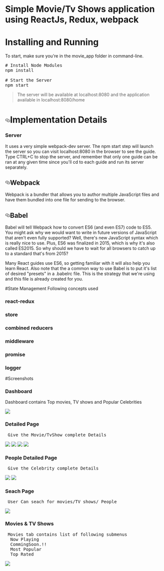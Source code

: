 # Simple Movie/Tv Shows application using ReactJs, Redux, webpack

# Installing and Running
To start, make sure you're in the movie_app folder in command-line.

<pre><span class="pl-c"># Install Node Modules</span>
npm install

<span class="pl-c"># Start the Server</span>
npm start
</pre>

<blockquote>
<p>The server will be available at localhost:8080 and the application available in localhost:8080/home</p>
</blockquote>

<h1><a id="user-content-implementation-details" class="anchor" href="#" aria-hidden="true"><svg aria-hidden="true" class="octicon octicon-link" height="16" version="1.1" viewBox="0 0 16 16" width="16"><path d="M4 9h1v1H4c-1.5 0-3-1.69-3-3.5S2.55 3 4 3h4c1.45 0 3 1.69 3 3.5 0 1.41-.91 2.72-2 3.25V8.59c.58-.45 1-1.27 1-2.09C10 5.22 8.98 4 8 4H4c-.98 0-2 1.22-2 2.5S3 9 4 9zm9-3h-1v1h1c1 0 2 1.22 2 2.5S13.98 12 13 12H9c-.98 0-2-1.22-2-2.5 0-.83.42-1.64 1-2.09V6.25c-1.09.53-2 1.84-2 3.25C6 11.31 7.55 13 9 13h4c1.45 0 3-1.69 3-3.5S14.5 6 13 6z"></path></svg></a>Implementation Details</h1>


<h3>Server</h3>

<p>It uses a very simple webpack-dev server. The npm start step will launch the server so you can visit localhost:8080 in the browser to see the guide. Type CTRL+C to stop the server, and remember that only one guide can be ran at any given time since you'll cd to each guide and run its server separately.</p>

<h2><a id="user-content-webpack" class="anchor" href="#webpack" aria-hidden="true"><svg aria-hidden="true" class="octicon octicon-link" height="16" version="1.1" viewBox="0 0 16 16" width="16"><path d="M4 9h1v1H4c-1.5 0-3-1.69-3-3.5S2.55 3 4 3h4c1.45 0 3 1.69 3 3.5 0 1.41-.91 2.72-2 3.25V8.59c.58-.45 1-1.27 1-2.09C10 5.22 8.98 4 8 4H4c-.98 0-2 1.22-2 2.5S3 9 4 9zm9-3h-1v1h1c1 0 2 1.22 2 2.5S13.98 12 13 12H9c-.98 0-2-1.22-2-2.5 0-.83.42-1.64 1-2.09V6.25c-1.09.53-2 1.84-2 3.25C6 11.31 7.55 13 9 13h4c1.45 0 3-1.69 3-3.5S14.5 6 13 6z"></path></svg></a>Webpack</h2>


<p>Webpack is a bundler that allows you to author multiple JavaScript files and have them bundled into one file for sending to the browser.

</p>

<h2><a id="user-content-babel" class="anchor" href="#babel" aria-hidden="true"><svg aria-hidden="true" class="octicon octicon-link" height="16" version="1.1" viewBox="0 0 16 16" width="16"><path d="M4 9h1v1H4c-1.5 0-3-1.69-3-3.5S2.55 3 4 3h4c1.45 0 3 1.69 3 3.5 0 1.41-.91 2.72-2 3.25V8.59c.58-.45 1-1.27 1-2.09C10 5.22 8.98 4 8 4H4c-.98 0-2 1.22-2 2.5S3 9 4 9zm9-3h-1v1h1c1 0 2 1.22 2 2.5S13.98 12 13 12H9c-.98 0-2-1.22-2-2.5 0-.83.42-1.64 1-2.09V6.25c-1.09.53-2 1.84-2 3.25C6 11.31 7.55 13 9 13h4c1.45 0 3-1.69 3-3.5S14.5 6 13 6z"></path></svg></a>Babel</h2>

<p>Babel will tell Webpack how to convert ES6 (and even ES7) code to ES5. You might ask why we would want to write in future versions of JavaScript that aren't even fully supported? Well, there's new JavaScript syntax which is really nice to use. Plus, ES6 was finalized in 2015, which is why it's also called ES2015. So why should we have to wait for all browsers to catch up to a standard that's from 2015?

Many React guides use ES6, so getting familiar with it will also help you learn React. Also note that the a common way to use Babel is to put it's list of desired "presets" in a .babelrc file. This is the strategy that we're using and this file is already created for you.</p>

#State Management
Following concepts used
<h3> react-redux </h3>
<h3> store </h3>
<h3> combined reducers </h3>
<h3> middleware </h3>
<h3> promise </h3>
<h3> logger </h3>

#Screenshots






<h3> Dashboard </h3>
<p> Dashboard contains Top movies, TV shows and Popular Celebrities </p>
<img src="https://raw.githubusercontent.com/venkateshvangala/reactJs/master/movie_app/src/images/screenshots/Dashboard_movies_tvshows_celbs.png" />

<h3> Detailed Page </h3>
<pre> Give the Movie/TvShow complete Details
</pre>
<img src="https://raw.githubusercontent.com/venkateshvangala/reactJs/master/movie_app/src/images/screenshots/DetailedPage1.png" />
<img src="https://raw.githubusercontent.com/venkateshvangala/reactJs/master/movie_app/src/images/screenshots/DetailedPage2.png" />


<img src="https://raw.githubusercontent.com/venkateshvangala/reactJs/master/movie_app/src/images/screenshots/DetailedPage3.png" />

<img src="https://raw.githubusercontent.com/venkateshvangala/reactJs/master/movie_app/src/images/screenshots/DetailedPage4.png" />


<h3> People Detailed Page </h3>
<pre> Give the Celebrity complete Details
</pre>
 
<img src="https://raw.githubusercontent.com/venkateshvangala/reactJs/master/movie_app/src/images/screenshots/CelebDetailPage.png" />


<img src="https://raw.githubusercontent.com/venkateshvangala/reactJs/master/movie_app/src/images/screenshots/CelebDetails.png" />

<h3> Seach Page</h3>
<pre> User Can seach for movies/TV shows/ People
</pre>

<img src="https://raw.githubusercontent.com/venkateshvangala/reactJs/master/movie_app/src/images/screenshots/Search.png" />

<h3> Movies & TV Shows</h3>
<pre> Movies tab contains list of following submenus
  Now Playing
  CommingSoon.!!
  Most Popular
  Top Rated
</pre>
<img src="https://raw.githubusercontent.com/venkateshvangala/reactJs/master/movie_app/src/images/screenshots/coming-soon.png" />



